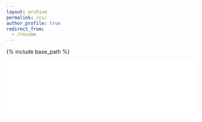 ```yaml
---
layout: archive
permalink: /cv/
author_profile: true
redirect_from:
  - /resume
---
```


{% include base_path %}

<embed src="CV.pdf" type="application/pdf" width="100%">